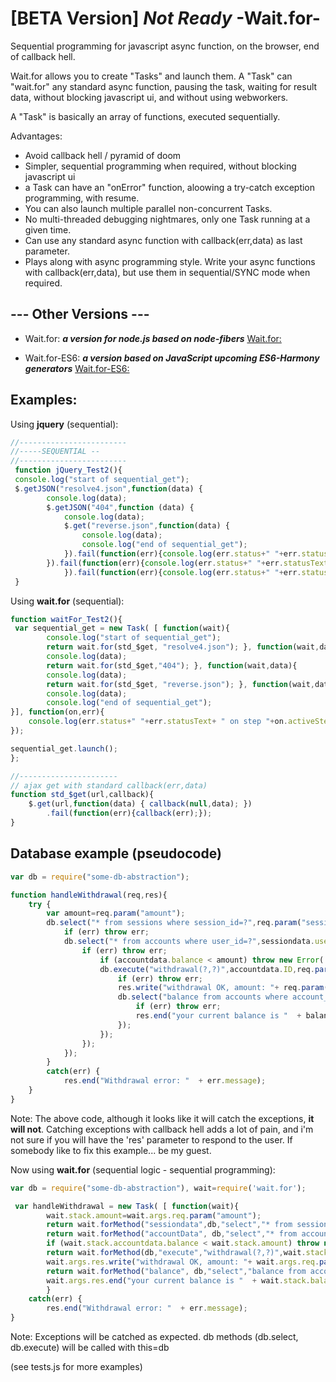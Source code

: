 [BETA Version] *Not Ready* -Wait.for-
========
Sequential programming for javascript async function, on the browser, end of callback hell.

Wait.for allows you to create "Tasks" and launch them.
A "Task" can "wait.for" any standard async function, pausing the task, waiting for result data,
without blocking javascript ui, and without using webworkers.

A "Task" is basically an array of functions, executed sequentially.

Advantages:
* Avoid callback hell / pyramid of doom
* Simpler, sequential programming when required, without blocking javascript ui
* a Task can have an "onError" function, aloowing a try-catch exception programming, with resume.
* You can also launch multiple parallel non-concurrent Tasks.
* No multi-threaded debugging nightmares, only one Task running at a given time.
* Can use any standard async function with callback(err,data) as last parameter.
* Plays along with async programming style. Write your async functions with callback(err,data), but use them in sequential/SYNC mode when required.

--- Other Versions ---
-
* Wait.for: ***a version for node.js based on node-fibers***
[Wait.for:](https://github.com/luciotato/waitfor)

* Wait.for-ES6: ***a version based on JavaScript upcoming ES6-Harmony generators***
[Wait.for-ES6:](https://github.com/luciotato/waitfor-ES6)

Examples:
-
Using **jquery** (sequential):
```javascript
//------------------------
//-----SEQUENTIAL --
//------------------------
 function jQuery_Test2(){
 console.log("start of sequential_get");
 $.getJSON("resolve4.json",function(data) {
		console.log(data);
		$.getJSON("404",function (data) {
			console.log(data);
			$.get("reverse.json",function(data) {
				console.log(data);
                console.log("end of sequential_get");
			}).fail(function(err){console.log(err.status+" "+err.statusText+' 3rd failed '+err.stack);});
		}).fail(function(err){console.log(err.status+" "+err.statusText+' 2nd failed '+err.stack);});
            }).fail(function(err){console.log(err.status+" "+err.statusText+' 1st failed '+err.stack);});
 }
```

Using **wait.for** (sequential):
```javascript
function waitFor_Test2(){
 var sequential_get = new Task( [ function(wait){
        console.log("start of sequential_get");
        return wait.for(std_$get, "resolve4.json"); }, function(wait,data){
        console.log(data);
        return wait.for(std_$get,"404"); }, function(wait,data){
        console.log(data);
        return wait.for(std_$get, "reverse.json"); }, function(wait,data){
        console.log(data);
        console.log("end of sequential_get");
}], function(on,err){
    console.log(err.status+" "+err.statusText+ " on step "+on.activeStep+ ", "+err.stack);
});

sequential_get.launch();
};

//----------------------
// ajax get with standard callback(err,data)
function std_$get(url,callback){
    $.get(url,function(data) { callback(null,data); })
        .fail(function(err){callback(err);});
}
```

Database example (pseudocode)
--
```javascript
var db = require("some-db-abstraction");

function handleWithdrawal(req,res){
	try {
		var amount=req.param("amount");
		db.select("* from sessions where session_id=?",req.param("session_id"),function(err,sessiondata) {
			if (err) throw err;
			db.select("* from accounts where user_id=?",sessiondata.user_ID),function(err,accountdata) {
				if (err) throw err;
					if (accountdata.balance < amount) throw new Error('insufficient funds');
					db.execute("withdrawal(?,?)",accountdata.ID,req.param("amount"), function(err,data) {
						if (err) throw err;
						res.write("withdrawal OK, amount: "+ req.param("amount"));
						db.select("balance from accounts where account_id=?", accountdata.ID,function(err,balance) {
							if (err) throw err;
							res.end("your current balance is "  + balance.amount);
						});
    				});
				});
			});
		}
		catch(err) {
			res.end("Withdrawal error: "  + err.message);
	}
}
```
Note: The above code, although it looks like it will catch the exceptions, **it will not**.
Catching exceptions with callback hell adds a lot of pain, and i'm not sure if you will have the 'res' parameter
to respond to the user. If somebody like to fix this example... be my guest.


Now using **wait.for** (sequential logic - sequential programming):
```javascript
var db = require("some-db-abstraction"), wait=require('wait.for');

 var handleWithdrawal = new Task( [ function(wait){
		wait.stack.amount=wait.args.req.param("amount");
		return wait.forMethod("sessiondata",db,"select","* from session where session_id=?",req.param("session_id"));},{function(wait){
		return wait.forMethod("accountData", db,"select","* from accounts where user_id=?",wait.stack.sessiondata.user_ID);},{function(wait){
		if (wait.stack.accountdata.balance < wait.stack.amount) throw new Error('insufficient funds');
		return wait.forMethod(db,"execute","withdrawal(?,?)",wait.stack.accountdata.ID, wait.args.req.param("amount"));},{function(wait){
		wait.args.res.write("withdrawal OK, amount: "+ wait.args.req.param("amount"));
		return wait.forMethod("balance", db,"select","balance from accounts where account_id=?", wait.stack.accountdata.ID);},{function(wait){
		wait.args.res.end("your current balance is "  + wait.stack.balance);
		}
	catch(err) {
		res.end("Withdrawal error: "  + err.message);
}
```


Note: Exceptions will be catched as expected.
db methods (db.select, db.execute) will be called with this=db

(see tests.js for more examples)

